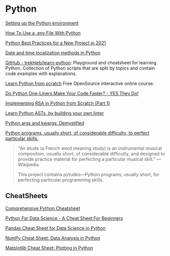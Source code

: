 # Python

[Setting up the Python environment](https://packaging.python.org/guides/installing-using-pip-and-virtual-environments/)

[How To Use a .env File With Python](https://lovelacecoding.hashnode.dev/how-to-use-a-env-file-with-python)

[Python Best Practices for a New Project in 2021](https://mitelman.engineering/blog/python-best-practice/automating-python-best-practices-for-a-new-project/)

[Date and time localization methods in Python](https://lokalise.com/blog/date-time-localization/)

[GitHub - trekhleb/learn-python](https://github.com/trekhleb/learn-python): Playground and cheatsheet for learning Python. Collection of Python scripts that are split by topics and contain code examples with explanations.

[Learn Python from scratch](https://futurecoder.io/) Free OpenSource interactive online course.

[Do Python One-Liners Make Your Code Faster? - YES They Do!](https://dev.to/naveenkumarmd/do-python-one-liners-make-your-code-faster-514f)

[Implementing RSA in Python from Scratch (Part 1)](https://coderoasis.com/implementing-rsa-from-scratch-in-python/)

[Learn Python ASTs, by building your own linter](https://sadh.life/post/ast/)

[Python args and kwargs: Demystified](https://realpython.com/python-kwargs-and-args/)

[Python programs, usually short, of considerable difficulty, to perfect particular skills.](https://github.com/norvig/pytudes)

> "An étude (a French word meaning study) is an instrumental musical composition, usually short, of considerable difficulty, and designed to provide practice material for perfecting a particular musical skill." — Wikipedia
> 
> This project contains pytudes—Python programs, usually short, for perfecting particular programming skills.

## CheatSheets

[Comprehensive Python Cheatsheet](https://gto76.github.io/python-cheatsheet/)

[Python For Data Science - A Cheat Sheet For Beginners](https://www.datacamp.com/community/tutorials/python-data-science-cheat-sheet-basics)

[Pandas Cheat Sheet for Data Science in Python](https://www.datacamp.com/community/blog/python-pandas-cheat-sheet)

[NumPy Cheat Sheet: Data Analysis in Python](https://www.datacamp.com/community/blog/python-numpy-cheat-sheet)

[Matplotlib Cheat Sheet: Plotting in Python](https://www.datacamp.com/community/blog/python-matplotlib-cheat-sheet)
